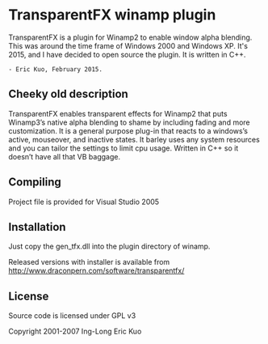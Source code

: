 TransparentFX winamp plugin
===========================

TransparentFX is a plugin for Winamp2 to enable window alpha blending.  This was around the time frame of Windows 2000 and Windows XP.  It's 2015, and I have decided to open source the plugin. It is written in C++.

`- Eric Kuo, February 2015.`

Cheeky old description
----------------------
TransparentFX enables transparent effects for Winamp2 that puts Winamp3’s native alpha blending to shame by including fading and more customization. It is a general purpose plug-in that reacts to a windows’s active, mouseover, and inactive states. It barley uses any system resources and you can tailor the settings to limit cpu usage. Written in C++ so it doesn’t have all that VB baggage.

Compiling
---------
Project file is provided for Visual Studio 2005

Installation
------------
Just copy the gen_tfx.dll into the plugin directory of winamp.

Released versions with installer is available from http://www.draconpern.com/software/transparentfx/

License
-------
Source code is licensed under GPL v3

Copyright 2001-2007 Ing-Long Eric Kuo
